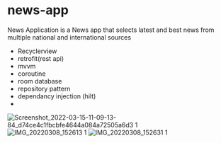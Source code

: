 # news-app
News Application is a News app that selects latest and best news from multiple national and international sources 

- Recyclerview
- retrofit(rest api)
- mvvm
- coroutine
- room database
- repository pattern 
- dependancy injection (hilt)
- 
![Screenshot_2022-03-15-11-09-13-84_d74ce4c1fbcbfe4644a084a72505a6d3 1](https://user-images.githubusercontent.com/76426940/158344403-1cc1aa91-6cfc-45c1-83f5-8b1f40a35ebe.jpg)
![IMG_20220308_152613 1](https://user-images.githubusercontent.com/76426940/157248192-b02c656c-01ea-45f8-9a7f-bae21c1a91e9.jpg)
![IMG_20220308_152631 1](https://user-images.githubusercontent.com/76426940/157248350-d175b435-65f8-4504-888c-f5f2e120b8a3.jpg)


